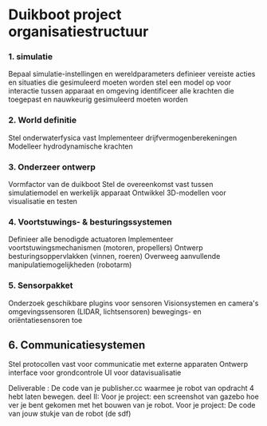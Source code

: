 # Duikboot project organisatiestructuur
### 1. simulatie

Bepaal simulatie-instellingen en wereldparameters
definieer vereiste acties en situaties die gesimuleerd moeten worden
stel een model op voor interactie tussen apparaat en omgeving
identificeer alle krachten die toegepast en nauwkeurig gesimuleerd moeten worden

### 2. World definitie

Stel onderwaterfysica vast
Implementeer drijfvermogenberekeningen
Modelleer hydrodynamische krachten


### 3. Onderzeer ontwerp

Vormfactor van de duikboot
Stel de overeenkomst vast tussen simulatiemodel en werkelijk apparaat
Ontwikkel 3D-modellen voor visualisatie en testen

### 4. Voortstuwings- & besturingssystemen

Definieer alle benodigde actuatoren
Implementeer voortstuwingsmechanismen (motoren, propellers)
Ontwerp besturingsoppervlakken (vinnen, roeren)
Overweeg aanvullende manipulatiemogelijkheden (robotarm)

### 5. Sensorpakket

Onderzoek geschikbare plugins voor sensoren
Visionsystemen en camera's
omgevingssensoren (LIDAR, lichtsensoren)
bewegings- en oriëntatiesensoren toe


## 6. Communicatiesystemen

Stel protocollen vast voor communicatie met externe apparaten
Ontwerp interface voor grondcontrole
UI voor datavisualisatie


Deliverable : 
De code van je publisher.cc waarmee je robot van opdracht 4 hebt laten bewegen. deel II:
Voor je project: een screenshot van gazebo hoe ver je bent gekomen met het bouwen van je robot.
Voor je project: De code van jouw stukje van de robot (de sdf)



